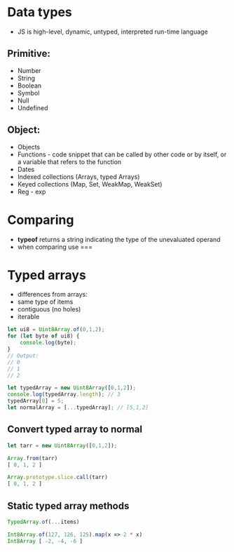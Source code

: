 # Data types
* JS is high-level, dynamic, untyped, interpreted run-time language

## Primitive:
* Number
* String
* Boolean
* Symbol
* Null
* Undefined


## Object:
* Objects
* Functions - code snippet that can be called by other code or by itself, or a variable that refers to the function
* Dates
* Indexed collections (Arrays, typed Arrays)
* Keyed collections (Map, Set, WeakMap, WeakSet)
* Reg - exp

# Comparing 
* **typeof** returns a string indicating the type of the unevaluated operand
* when comparing use ===



# Typed arrays
* differences from arrays:
* same type of items 
* contiguous (no holes)
* iterable

```javascript
let ui8 = Uint8Array.of(0,1,2);
for (let byte of ui8) {
    console.log(byte);
}
// Output:
// 0
// 1
// 2
```






```javascript
let typedArray = new Uint8Array([0,1,2]);
console.log(typedArray.length); // 3
typedArray[0] = 5;
let normalArray = [...typedArray]; // [5,1,2]
```


## Convert typed array to normal
```javascript
let tarr = new Uint8Array([0,1,2]);

Array.from(tarr)
[ 0, 1, 2 ]

Array.prototype.slice.call(tarr)
[ 0, 1, 2 ]
```

## Static typed array methods
```javascript
TypedArray.of(...items)
```

```javascript
Int8Array.of(127, 126, 125).map(x => 2 * x)
Int8Array [ -2, -4, -6 ]
```
